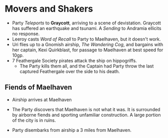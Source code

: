<!-- TITLE: 2020 05 23 -->

<!-- SUBTITLE: A quick summary of 2020 05 23 -->

# Movers and Shakers

- Party *Teleports* to **Graycott**, arriving to a scene of devistation. Graycott has suffered an earthquake and tsunami. A *Sending* to Andramia ellicits no response.
- Leeroy casts *Word of Recall* to Party to Maelhaven, but it doesn't work.
- Uri flies up to a Gnomish airship, *The Wandering Cog*, and bargains with her captain, Kexi Quirkblast, for passage to Maelhaven at best speed for 10gp.
- 7 Feathergale Society pirates attack the ship on hippogriffs. 
  - The Party kills them all, and the Captain had Party throw the last captured Feathergale over the side to his death.

## Fiends of Maelhaven

- Airship arrives at Maelhaven

- The Party discovers that Maelhaven is not what it was. It is surrounded by airborne fiends and sporting unfamiliar construction. A large portion of the city is in ruins.

- Party disembarks from airship a 3 miles from Maelhaven.
